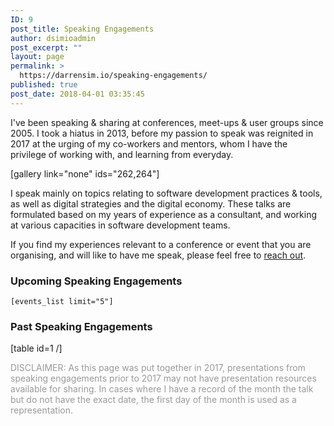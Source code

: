 ```yaml
---
ID: 9
post_title: Speaking Engagements
author: dsimioadmin
post_excerpt: ""
layout: page
permalink: >
  https://darrensim.io/speaking-engagements/
published: true
post_date: 2018-04-01 03:35:45
---
```

I've been speaking &amp; sharing at conferences, meet-ups &amp; user groups since 2005. I took a hiatus in 2013, before my passion to speak was reignited in 2017 at the urging of my co-workers and mentors, whom I have the privilege of working with, and learning from everyday.

[gallery link="none" ids="262,264"]

I speak mainly on topics relating to software development practices &amp; tools, as well as digital strategies and the digital economy. These talks are formulated based on my years of experience as a consultant, and working at various capacities in software development teams.

If you find my experiences relevant to a conference or event that you are organising, and will like to have me speak, please feel free to <a href="https://darrensim.io/contact/" target="_blank" rel="noopener">reach out</a>.
<h3>Upcoming Speaking Engagements</h3>
<code>[events_list limit="5"]</code>
<h3>Past Speaking Engagements</h3>
[table id=1 /]

<span style="color: #999999;">DISCLAIMER: As this page was put together in 2017, presentations from speaking engagements prior to 2017 may not have presentation resources available for sharing. In cases where I have a record of the month the talk but do not have the exact date, the first day of the month is used as a representation.</span>